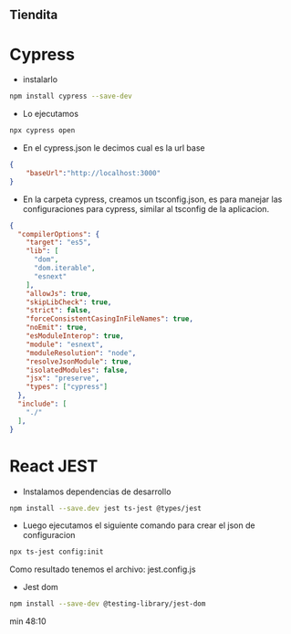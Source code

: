 
## Tiendita



# Cypress

- instalarlo

```bash
npm install cypress --save-dev
```
- Lo ejecutamos

```bash
npx cypress open
```

- En el cypress.json le decimos cual es la url base

```json
{
    "baseUrl":"http://localhost:3000"
}
```

- En la carpeta cypress, creamos un tsconfig.json, es para manejar las configuraciones para cypress, similar al tsconfig de la aplicacion.

```json
{
  "compilerOptions": {
    "target": "es5",
    "lib": [
      "dom",
      "dom.iterable",
      "esnext"
    ],
    "allowJs": true,
    "skipLibCheck": true,
    "strict": false,
    "forceConsistentCasingInFileNames": true,
    "noEmit": true,
    "esModuleInterop": true,
    "module": "esnext",
    "moduleResolution": "node",
    "resolveJsonModule": true,
    "isolatedModules": false,
    "jsx": "preserve",
    "types": ["cypress"]
  },
  "include": [
    "./"
  ],
}
```

# React JEST

- Instalamos dependencias de desarrollo

```bash
npm install --save.dev jest ts-jest @types/jest
```

- Luego ejecutamos el siguiente comando para crear el json de configuracion

```bash
npx ts-jest config:init
```

Como resultado tenemos el archivo: jest.config.js

- Jest dom
```bash
npm install --save-dev @testing-library/jest-dom
```

min 48:10

